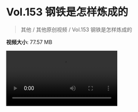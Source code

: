 # Vol.153 钢铁是怎样炼成的

> 其他 / 其他原创视频 / Vol.153 钢铁是怎样炼成的

**视频大小**: 77.57 MB

<div class="video"><video src="https://file.hsyhx.top/video/混乱博物馆/Vol/153.mp4" controls preload>🤔 您的浏览器不支持 video 标签</video></div>